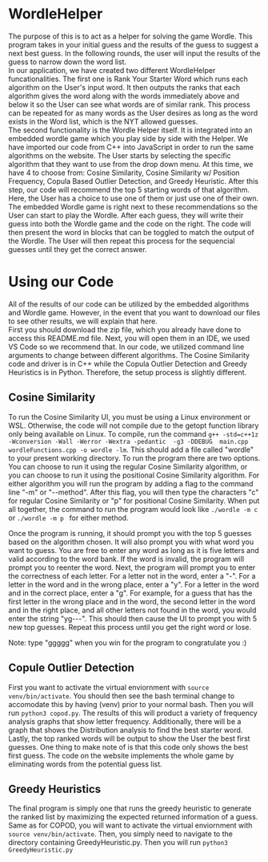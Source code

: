 # WordleHelper #
The purpose of this is to act as a helper for solving the game Wordle. This program takes in your initial guess and the results of the guess to suggest a next best guess. In the following rounds, the user will input the results of the guess to narrow down the word list.  
In our application, we have created two different WordleHelper funcationalities. The first one is Rank Your Starter Word which runs each algorithm on the User's input word. It then outputs the ranks that each algorithm gives the word along with the words immediately above and below it so the User can see what words are of similar rank. This process can be repeated for as many words as the User desires as long as the word exists in the Word list, which is the NYT allowed guesses.  
The second functionality is the Wordle Helper itself. It is integrated into an embedded wordle game which you play side by side with the Helper. We have imported our code from C++ into JavaScript in order to run the same algorithms on the website. The User starts by selecting the specific algorithm that they want to use from the drop down menu. At this time, we have 4 to choose from: Cosine Similarity, Cosine Similarity w/ Position Frequency, Copula Based Outlier Detection, and Greedy Heuristic. After this step, our code will recommend the top 5 starting words of that algorithm. Here, the User has a choice to use one of them or just use one of their own. The embedded Wordle game is right next to these recommendations so the User can start to play the Wordle. After each guess, they will write their guess into both the Wordle game and the code on the right. The code will then present the word in blocks that can be toggled to match the output of the Wordle. The User will then repeat this process for the sequencial guesses until they get the correct answer.  

# Using our Code #
All of the results of our code can be utilized by the embedded algorithms and Wordle game. However, in the event that you want to download our files to see other results, we will explain that here.  
First you should download the zip file, which you already have done to access this README.md file. Next, you will open them in an IDE, we used VS Code so we recommend that. In our code, we utilized command line arguments to change between different algorithms. The Cosine Similarity code and driver is in C++ while the Copula Outlier Detection and Greedy Heuristics is in Python. Therefore, the setup process is slightly different.  
## Cosine Similarity ##
To run the Cosine Similarity UI, you must be using a Linux environment or WSL. Otherwise, the code will not compile due to the getopt function library only being available on Linux. To compile, run the command ```g++ -std=c++1z -Wconversion -Wall -Werror -Wextra -pedantic  -g3 -DDEBUG  main.cpp wordleFunctions.cpp -o wordle -lm```. This should add a file called "wordle" to your present working directory. To run the program there are two options. You can choose to run it using the regular Cosine Similarity algorithm, or you can choose to run it using the positional Cosine Similarity algorithm. For either algorithm you will run the program by adding a flag to the command line "-m" or "--method". After this flag, you will then type the characters "c" for regular Cosine Similarity or "p" for positional Cosine Similarity. When put all together, the command to run the program would look like ```./wordle -m c ``` or ```./wordle -m p ``` for either method.

Once the program is running, it should prompt you with the top 5 guesses based on the algorithm chosen. It will also prompt you with what word you want to guess. You are free to enter any word as long as it is five letters and valid according to the word bank. If the word is invalid, the program will prompt you to reenter the word. Next, the program will prompt you to enter the correctness of each letter. For a letter not in the word, enter a "-". For a letter in the word and in the wrong place, enter a "y". For a letter in the word and in the correct place, enter a "g". For example, for a guess that has the first letter in the wrong place and in the word, the second letter in the word and in the right place, and all other letters not found in the word, you would enter the string "yg---". This should then cause the UI to prompt you with 5 new top guesses. Repeat this process until you get the right word or lose.

Note: type "ggggg" when you win for the program to congratulate you :)

## Copule Outlier Detection ##
First you want to activate the virtual enviornment with ``` source venv/bin/activate ```. You should then see the bash terminal change to accomodate this by having (venv) prior to your normal bash. Then you will run ``` python3 copod.py ```. The results of this will product a variety of frequency analysis graphs that show letter frequency. Additionally, there will be a graph that shows the Distribution analysis to find the best starter word. Lastly, the top ranked words will be output to show the User the best first guesses. One thing to make note of is that this code only shows the best first guess. The code on the website implements the whole game by eliminating words from the potential guess list. 

## Greedy Heuristics ##
The final program is simply one that runs the greedy heuristic to generate the ranked list by maximizing the expected returned information of a guess. Same as for COPOD, you will want to activate the virtual enviornment with ``` source venv/bin/activate ```. Then, you simply need to navigate to the directory containing GreedyHeuristic.py. Then you will run ``` python3 GreedyHeuristic.py ``` 

